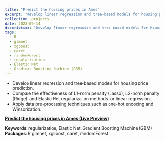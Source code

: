 ```yaml
---
title: "Predict the housing prices in Ames"
excerpt: "Develop linear regression and tree-based models for housing price prediction using R.<br/><img src='/images/house.png'>"
collection: projects
date: 2023-09-14
description: "Develop linear regression and tree-based models for housing price prediction using R."
tags:
  - R
  - glmnet
  - xgboost
  - caret
  - randomForest
  - regularization
  - Elastic Net
  - Gradient Boosting Machine (GBM)
---
```


- Develop linear regression and tree-based models for housing price prediction.
- Compare the effectiveness of L1-norm penalty (Lasso), L2-norm penalty (Ridge), and Elastic Net regularization methods for linear regression.
- Apply data pre-processing techniques such as one-hot encoding and Winsorization.

**[Predict the housing prices in Ames (Live Preview)](http://htmlpreview.github.io/?https://github.com/ranranrunforit/Statistical-Projects/blob/main/Housing%20Prediction/Housing-Data-Report.html)**


**Keywords**: regularization, Elastic Net, Gradient Boosting Machine (GBM)  
**Packages**: R glmnet, xgboost, caret, randomForest
